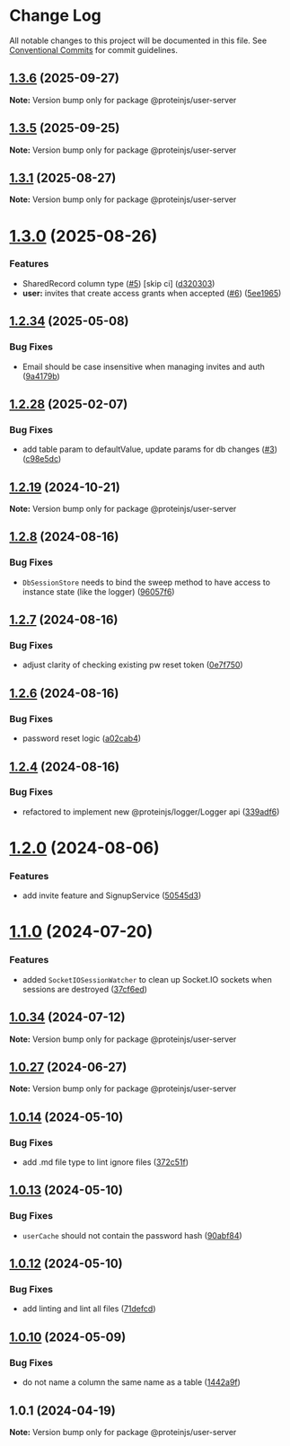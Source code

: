 # Change Log

All notable changes to this project will be documented in this file.
See [Conventional Commits](https://conventionalcommits.org) for commit guidelines.

## [1.3.6](https://github.com/proteinjs/user/compare/@proteinjs/user-server@1.3.5...@proteinjs/user-server@1.3.6) (2025-09-27)

**Note:** Version bump only for package @proteinjs/user-server





## [1.3.5](https://github.com/proteinjs/user/compare/@proteinjs/user-server@1.3.4...@proteinjs/user-server@1.3.5) (2025-09-25)

**Note:** Version bump only for package @proteinjs/user-server





## [1.3.1](https://github.com/proteinjs/user/compare/@proteinjs/user-server@1.3.0...@proteinjs/user-server@1.3.1) (2025-08-27)

**Note:** Version bump only for package @proteinjs/user-server





# [1.3.0](https://github.com/proteinjs/user/compare/@proteinjs/user-server@1.2.39...@proteinjs/user-server@1.3.0) (2025-08-26)


### Features

* SharedRecord column type ([#5](https://github.com/proteinjs/user/issues/5)) [skip ci] ([d320303](https://github.com/proteinjs/user/commit/d320303db6a209bd11f08845edff61b136d09859))
* **user:** invites that create access grants when accepted ([#6](https://github.com/proteinjs/user/issues/6)) ([5ee1965](https://github.com/proteinjs/user/commit/5ee196519ebd08ca215aad75257af3b1fc60f778))





## [1.2.34](https://github.com/proteinjs/user/compare/@proteinjs/user-server@1.2.33...@proteinjs/user-server@1.2.34) (2025-05-08)


### Bug Fixes

* Email should be case insensitive when managing invites and auth ([9a4179b](https://github.com/proteinjs/user/commit/9a4179b6739dbec144444f5a07beac299df1a1be))





## [1.2.28](https://github.com/proteinjs/user/compare/@proteinjs/user-server@1.2.25...@proteinjs/user-server@1.2.28) (2025-02-07)


### Bug Fixes

* add table param to defaultValue, update params for db changes ([#3](https://github.com/proteinjs/user/issues/3)) ([c98e5dc](https://github.com/proteinjs/user/commit/c98e5dcc4a09bf27bfd2cdd877eb0a15b952c56a))





## [1.2.19](https://github.com/proteinjs/user/compare/@proteinjs/user-server@1.2.18...@proteinjs/user-server@1.2.19) (2024-10-21)

**Note:** Version bump only for package @proteinjs/user-server





## [1.2.8](https://github.com/proteinjs/user/compare/@proteinjs/user-server@1.2.7...@proteinjs/user-server@1.2.8) (2024-08-16)


### Bug Fixes

* `DbSessionStore` needs to bind the sweep method to have access to instance state (like the logger) ([96057f6](https://github.com/proteinjs/user/commit/96057f620f10f0ed9c8de3e6e8202c1e4044eefe))





## [1.2.7](https://github.com/proteinjs/user/compare/@proteinjs/user-server@1.2.6...@proteinjs/user-server@1.2.7) (2024-08-16)


### Bug Fixes

* adjust clarity of checking existing pw reset token ([0e7f750](https://github.com/proteinjs/user/commit/0e7f750a2d94fedf051040c7072101f5b97b470b))





## [1.2.6](https://github.com/proteinjs/user/compare/@proteinjs/user-server@1.2.5...@proteinjs/user-server@1.2.6) (2024-08-16)


### Bug Fixes

* password reset logic ([a02cab4](https://github.com/proteinjs/user/commit/a02cab41355f0f4484b3351509ec8a113a775317))





## [1.2.4](https://github.com/proteinjs/user/compare/@proteinjs/user-server@1.2.3...@proteinjs/user-server@1.2.4) (2024-08-16)


### Bug Fixes

* refactored to implement new @proteinjs/logger/Logger api ([339adf6](https://github.com/proteinjs/user/commit/339adf671db190e157fcaadfb69ac3ba518a2bf1))





# [1.2.0](https://github.com/proteinjs/user/compare/@proteinjs/user-server@1.1.4...@proteinjs/user-server@1.2.0) (2024-08-06)


### Features

* add invite feature and SignupService ([50545d3](https://github.com/proteinjs/user/commit/50545d39c19238e9e1b3ec67c789c3c161860dc8))





# [1.1.0](https://github.com/proteinjs/user/compare/@proteinjs/user-server@1.0.35...@proteinjs/user-server@1.1.0) (2024-07-20)


### Features

* added `SocketIOSessionWatcher` to clean up Socket.IO sockets when sessions are destroyed ([37cf6ed](https://github.com/proteinjs/user/commit/37cf6ed3d8d8af20492d4a6ce4d5aa756cf2ab71))





## [1.0.34](https://github.com/proteinjs/user/compare/@proteinjs/user-server@1.0.33...@proteinjs/user-server@1.0.34) (2024-07-12)

**Note:** Version bump only for package @proteinjs/user-server





## [1.0.27](https://github.com/proteinjs/user/compare/@proteinjs/user-server@1.0.26...@proteinjs/user-server@1.0.27) (2024-06-27)

**Note:** Version bump only for package @proteinjs/user-server





## [1.0.14](https://github.com/proteinjs/user/compare/@proteinjs/user-server@1.0.13...@proteinjs/user-server@1.0.14) (2024-05-10)


### Bug Fixes

* add .md file type to lint ignore files ([372c51f](https://github.com/proteinjs/user/commit/372c51fdc0a48c8559321862e3b7cebe05e4955d))





## [1.0.13](https://github.com/proteinjs/user/compare/@proteinjs/user-server@1.0.12...@proteinjs/user-server@1.0.13) (2024-05-10)


### Bug Fixes

* `userCache` should not contain the password hash ([90abf84](https://github.com/proteinjs/user/commit/90abf84e75e0ef1cd9bb07a789a65ef43a527e24))





## [1.0.12](https://github.com/proteinjs/user/compare/@proteinjs/user-server@1.0.11...@proteinjs/user-server@1.0.12) (2024-05-10)

### Bug Fixes

- add linting and lint all files ([71defcd](https://github.com/proteinjs/user/commit/71defcd78dc479d2eef1f624c746c879f4e31daa))

## [1.0.10](https://github.com/proteinjs/user/compare/@proteinjs/user-server@1.0.9...@proteinjs/user-server@1.0.10) (2024-05-09)

### Bug Fixes

- do not name a column the same name as a table ([1442a9f](https://github.com/proteinjs/user/commit/1442a9f665f88feafa8ccb83631ef2fb7d741f20))

## 1.0.1 (2024-04-19)

**Note:** Version bump only for package @proteinjs/user-server
